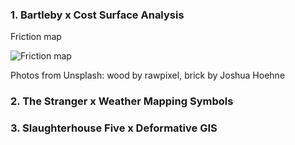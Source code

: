 



### 1. Bartleby x Cost Surface Analysis

Friction map

![Friction map](https://hannimalcrackers.github.io/parseltongue/img/praxis_Bartleby_FrictionMap.png)


Photos from Unsplash: wood by rawpixel, brick by Joshua Hoehne



### 2. The Stranger x Weather Mapping Symbols




### 3. Slaughterhouse Five x Deformative GIS
